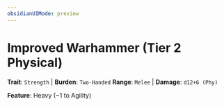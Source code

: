 ```yaml
---
obsidianUIMode: preview
---
```

# Improved Warhammer (Tier 2 Physical)

**Trait**: `Strength` | **Burden**: `Two-Handed`
**Range**: `Melee` | **Damage**: `d12+6 (Phy)`

**Feature**: Heavy (−1 to Agility)
